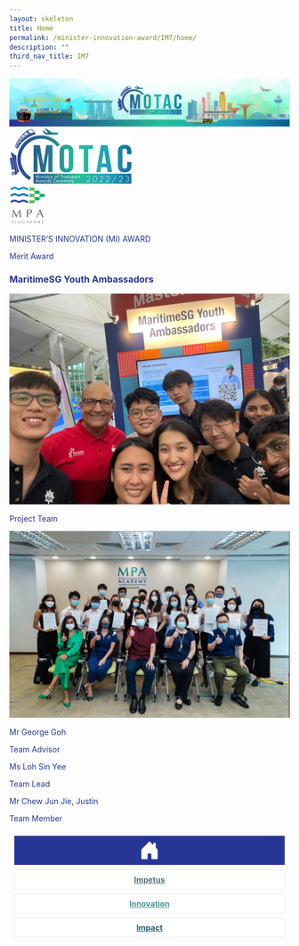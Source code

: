 ```yaml
---
layout: skeleton
title: Home
permalink: /minister-innovation-award/IM7/home/
description: ""
third_nav_title: IM7
---
```

<style type="text/css">
    .text-pri {
      color: #273592;
    }

    .nav-tabs {
      border-bottom: none !important;
      overflow: hidden !important;
    }

    .nav-link {
      margin: 8px !important;
      border-radius: 0px !important;
      font-weight: 700 !important;
      padding: 0.5rem 2.8rem !important;
    }

    .link-home {
      border: 1px solid #eee !important;
      color: #fff !important;
      background: rgb(39, 54, 149) !important;
      display: flex;
      justify-content: center;
      align-items: center;
    }

    .link-project {
      border: 1px solid #eee !important;
      color: rgb(83, 114, 122) !important;
      background-color: #fff !important;
      display: flex;
      justify-content: center;
      align-items: center;
    }

    .link-project.active {
      border: none !important;
      color: #fff !important;
      background: rgb(41, 115, 144) !important;
    }

    .link-solution {
      border: 1px solid #eee !important;
      color: rgb(69, 148, 145) !important;
      background-color: #fff !important;
      display: flex;
      justify-content: center;
      align-items: center;
    }

    .link-solution.active {
      border: none !important;
      color: #fff !important;
      background: rgb(34, 155, 189) !important;
    }

    .link-impact {
      border: 1px solid #eee !important;
      color: rgb(41, 95, 120) !important;
      background-color: #fff !important;
      display: flex;
      justify-content: center;
      align-items: center;
    }

    .link-impact.active {
      border: none !important;
      color: #fff !important;
      background: rgb(10, 91, 142) !important;
    }
  </style>
<img src="/images/hero.png" class="w-100"  alt="hero"/>
  <div class="container-fluid py-5 text-pri card-bg my-5">
    <div class="row">
      <div class="col-sm-12 pt-4 pb-3 text-center">
        <img src="/images/Logos/MOTAC_header.png" alt="motac logo" class="img-fluid" />
      </div>
    </div>
    <div class="row border border-info">
      <div class="col-sm-4 py-3 text-center d-flex flex-column align-items-center justify-content-center">
        <img src="/images/Logos/MPA.png" class="img-fluid" alt="MPA" />
      </div>
      <div class="col-sm-8 py-3 text-center bg-primary d-flex justify-content-center flex-column aligin-items-center">
        <p class="mb-1 text-light font-weight-bold raleway-font"> MINISTER’S INNOVATION (MI) AWARD </p>
        <p class="mb-0 distinguished-award">Merit Award</p>
      </div>
    </div>
    <div class="row">
      <div class="col-12 py-3">
        <h3 class="text-center font-weight-bold"> MaritimeSG Youth Ambassadors </h3>
      </div>
      <div class="col-sm-8 mx-auto text-center py-3">
        <img src="/images/MI/IM7/[Hi-res Iconic Photo] MYA Booth at Container Exhibition 2.jpg" class="img-fluid border my-5" />
      </div>
    </div>
    <div class="row">
      <div class="col-sm-12 text-center py-2 my-2 bg-heading">
        <p class="mb-0 h3 font-weight-bold text-uppercase text-light"> Project Team​ </p>
      </div>
      <div class="col-sm-6 text-center mx-auto py-3">
        <img src="/images/MI/IM7/[Hi-res Group Photo] MYA Appointment Ceremony 1.jpg" class="img-fluid border border-5 border-secondary" alt="" />
      </div>
      <div class="col-sm-11 mx-auto my-3">
        <div class="row py-5">
          <div class="col-sm-6 mb-5">
            <div class="row">
              <div class="col-sm-6">
                <p class="mb-2 text-pri font-weight-bold">Mr George Goh</p>
              </div>
              <div class="col-sm-6">
                <p class="mb-2 text-pri font-weight-bold">Team Advisor</p>
              </div>
            </div>
            <div class="row">
              <div class="col-sm-6">
                <p class="mb-2 text-pri font-weight-bold">Ms Loh Sin Yee </p>
              </div>
              <div class="col-sm-6">
                <p class="mb-2 text-pri font-weight-bold">Team Lead </p>
              </div>
            </div>
          </div>
          <!-- //Second Line Code -->
          <div class="col-sm-6 mb-5">
            <div class="row">
              <div class="col-sm-6">
                <p class="mb-2 text-pri font-weight-bold">Mr Chew Jun Jie, Justin</p>
              </div>
              <div class="col-sm-6">
                <p class="mb-2 text-pri font-weight-bold">Team Member</p>
              </div>
            </div>
          </div>
        </div>
      </div>
    </div>
    <nav>
      <div class="nav nav-tabs nav-fill" id="nav-tab" role="tablist">
        <a class="nav-link active text-uppercase link-home text-decoration-none" id="nav-home-tab" href="/minister-innovation-award/IM7/home/">
          <svg xmlns="http://www.w3.org/2000/svg" width="36" height="36" fill="currentColor" class="bi bi-house-door-fill" viewBox="0 0 16 16">
            <path d="M6.5 14.5v-3.505c0-.245.25-.495.5-.495h2c.25 0 .5.25.5.5v3.5a.5.5 0 0 0 .5.5h4a.5.5 0 0 0 .5-.5v-7a.5.5 0 0 0-.146-.354L13 5.793V2.5a.5.5 0 0 0-.5-.5h-1a.5.5 0 0 0-.5.5v1.293L8.354 1.146a.5.5 0 0 0-.708 0l-6 6A.5.5 0 0 0 1.5 7.5v7a.5.5 0 0 0 .5.5h4a.5.5 0 0 0 .5-.5Z" />
          </svg>
        </a>
        <a class="nav-link link-project text-decoration-none text-uppercase" id="nav-project-tab" href="/minister-innovation-award/IM7/impetus/"> Impetus </a>
        <a class="nav-link link-solution text-decoration-none text-uppercase" id="nav-solution-tab" href="/minister-innovation-award/IM7/innovation/"> Innovation</a>
        <a class="nav-link link-impact text-decoration-none text-uppercase" id="nav-impact-tab" href="/minister-innovation-award/IM7/impact/"> Impact</a>
      </div>
    </nav>
  </div>